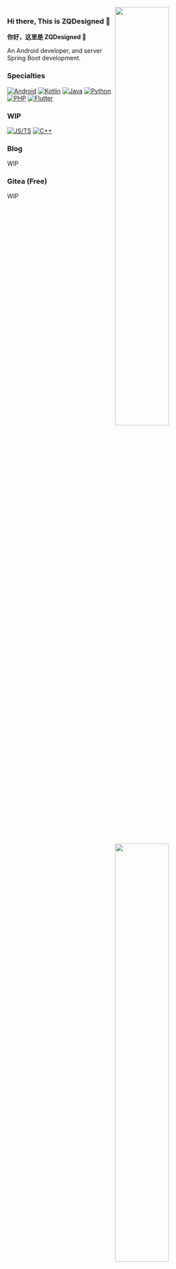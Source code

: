 <img width="50%" align="right" src="https://github-readme-stats-zqdesigned.vercel.app/api?username=ZQDesigned&count_private=true&show_icons=true&include_all_commits=true" />
<img width="50%" align="right" src="https://github-readme-stats-zqdesigned.vercel.app/api/top-langs/?username=ZQDesigned" />

### Hi there, This is ZQDesigned 👋

**你好，这里是 ZQDesigned 👋**

An Android developer, and server Spring Boot development.

### Specialties

[![Android](https://img.shields.io/badge/-Android-3DDC84?style=flat&logo=Android&logoColor=white)](#)
[![Kotlin](https://img.shields.io/badge/-Kotlin-7F52FF?style=flat&logo=kotlin&logoColor=white)](#)
[![Java](https://img.shields.io/badge/-Java-007396?style=flat&logo=java&logoColor=white)](#)
[![Python](https://img.shields.io/badge/-Python-3776AB?style=flat&logo=python&logoColor=white)](#)
[![PHP](https://img.shields.io/badge/-PHP-777BB4?style=flat&logo=php&logoColor=white)](#)
[![Flutter](https://img.shields.io/badge/-Flutter-6ecdf8?style=flat&logo=flutter&logoColor=white)](#)

### WIP

[![JS/TS](https://img.shields.io/badge/-JS/TS-ffcc00?style=flat&logo=javascript&logoColor=white)](#)
[![C++](https://img.shields.io/badge/-C++-00599C?style=flat&logo=c%2B%2B&logoColor=white)](#)

### Blog

WIP

### Gitea (Free)

WIP

